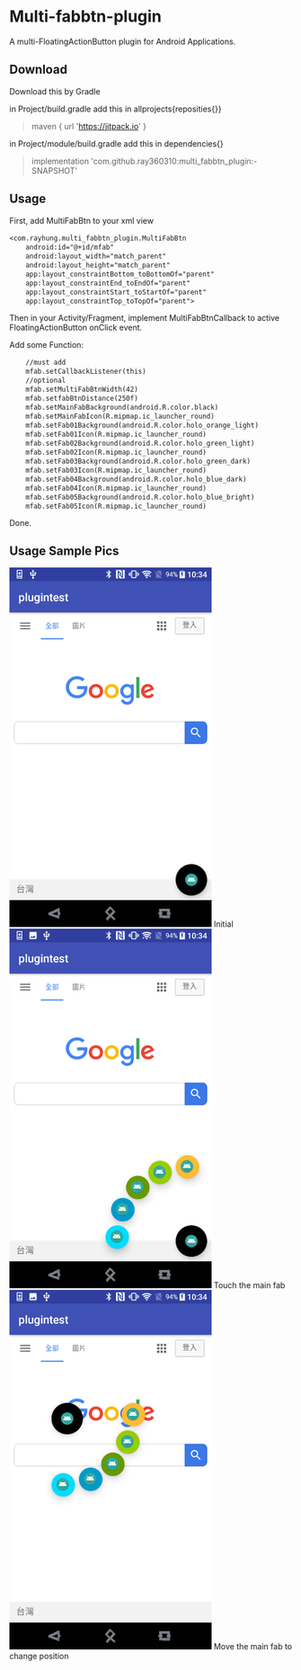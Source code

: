 # Multi-fabbtn-plugin
A multi-FloatingActionButton plugin for Android Applications.


## Download

Download this by Gradle

in Project/build.gradle add this in allprojects{reposities{}}

> maven { url 'https://jitpack.io' }

in Project/module/build.gradle add this in dependencies{}

> implementation 'com.github.ray360310:multi_fabbtn_plugin:-SNAPSHOT'

## Usage

First, add MultiFabBtn to your xml view

    <com.rayhung.multi_fabbtn_plugin.MultiFabBtn
        android:id="@+id/mfab"
        android:layout_width="match_parent"
        android:layout_height="match_parent"
        app:layout_constraintBottom_toBottomOf="parent"
        app:layout_constraintEnd_toEndOf="parent"
        app:layout_constraintStart_toStartOf="parent"
        app:layout_constraintTop_toTopOf="parent">
        
Then in your Activity/Fragment, implement MultiFabBtnCallback to active FloatingActionButton onClick event.

Add some Function:

        //must add
        mfab.setCallbackListener(this)
        //optional
        mfab.setMultiFabBtnWidth(42)
        mfab.setfabBtnDistance(250f)
        mfab.setMainFabBackground(android.R.color.black)
        mfab.setMainFabIcon(R.mipmap.ic_launcher_round)
        mfab.setFab01Background(android.R.color.holo_orange_light)
        mfab.setFab01Icon(R.mipmap.ic_launcher_round)
        mfab.setFab02Background(android.R.color.holo_green_light)
        mfab.setFab02Icon(R.mipmap.ic_launcher_round)
        mfab.setFab03Background(android.R.color.holo_green_dark)
        mfab.setFab03Icon(R.mipmap.ic_launcher_round)
        mfab.setFab04Background(android.R.color.holo_blue_dark)
        mfab.setFab04Icon(R.mipmap.ic_launcher_round)
        mfab.setFab05Background(android.R.color.holo_blue_bright)
        mfab.setFab05Icon(R.mipmap.ic_launcher_round)

Done. 

## Usage Sample Pics

<img src="screenshots/screenshot_01.png" width="360" height="640">
Initial
<img src="screenshots/screenshot_02.png" width="360" height="640">
Touch the main fab
<img src="screenshots/screenshot_03.png" width="360" height="640">
Move the main fab to change position




